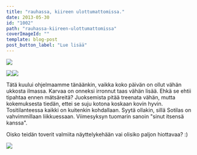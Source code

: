 ```yaml
---
title: "rauhassa, kiireen ulottumattomissa."
date: 2013-05-30
id: "1002"
path: "rauhassa-kiireen-ulottumattomissa"
coverImageId: ""
template: blog-post
post_button_label: "Lue lisää"
---
```


[![](/images/uima2_1.jpg)](http://2.bp.blogspot.com/-w96eGhEkd4U/Uad8YgBCxoI/AAAAAAAAF6Y/bejbMZsigH4/s1600/uima2_1.jpg)

[![](/images/uima2_3.jpg)](http://2.bp.blogspot.com/-kgOI2U7RmLg/Uad8YFCTrHI/AAAAAAAAF6U/9cX__UnCZe8/s1600/uima2_3.jpg)[![](/images/uima2_4.jpg)](http://1.bp.blogspot.com/-LLn7Xu-D66w/Uad8YA1ndHI/AAAAAAAAF6Q/uTdQRj7O1PU/s1600/uima2_4.jpg)

Tätä kuului ohjelmaamme tänäänkin, vaikka koko päivän on ollut vähän ukkosta ilmassa. Karvaa on onneksi irronnut taas vähän lisää. Ehkä se ehtii tipahtaa ennen mätsäreitä? Juoksemista pitää treenata vähän, mutta kokemuksesta tiedän, ettei se suju kotona koskaan kovin hyvin. Tositilanteessa kaikki on kuitenkin kohdallaan. Syytä ollakin, sillä Sotilas on vahvimmillaan liikkuessaan. Viimesyksyn tuomarin sanoin "sinut itsensä kanssa".

Oisko teidän toverit valmiita näyttelykehään vai olisiko paljon hiottavaa? :)

[![](/images/ak.jpg)](http://4.bp.blogspot.com/-V5EU2DDUvKQ/UaeM3HMq2nI/AAAAAAAAF6w/wO2skWwdh2g/s1600/ak.jpg)
